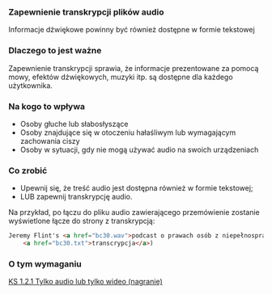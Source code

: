 ### Zapewnienie transkrypcji plików audio

Informacje dźwiękowe powinny być również dostępne w formie tekstowej

### Dlaczego to jest ważne

Zapewnienie transkrypcji sprawia, że informacje prezentowane za pomocą mowy, efektów dźwiękowych, muzyki itp. są dostępne dla każdego użytkownika.

### Na kogo to wpływa

- Osoby głuche lub słabosłyszące
- Osoby znajdujące się w otoczeniu hałaśliwym lub wymagającym zachowania ciszy
- Osoby w sytuacji, gdy nie mogą używać audio na swoich urządzeniach

### Co zrobić

- Upewnij się, że treść audio jest dostępna również w formie tekstowej;
- LUB zapewnij transkrypcję audio.

Na przykład, po łączu do pliku audio zawierającego przemówienie zostanie wyświetlone łącze do strony z transkrypcją:

```html
Jeremy Flint's <a href="bc30.wav">podcast o prawach osób z niepełnosprawnościami</a>
    <a href="bc30.txt">transcrypcja</a>)
```

### O tym wymaganiu

[KS 1.2.1 Tylko audio lub tylko wideo (nagranie)
](https://wcag.lepszyweb.pl/#audio-only-and-video-only-prerecorded)
